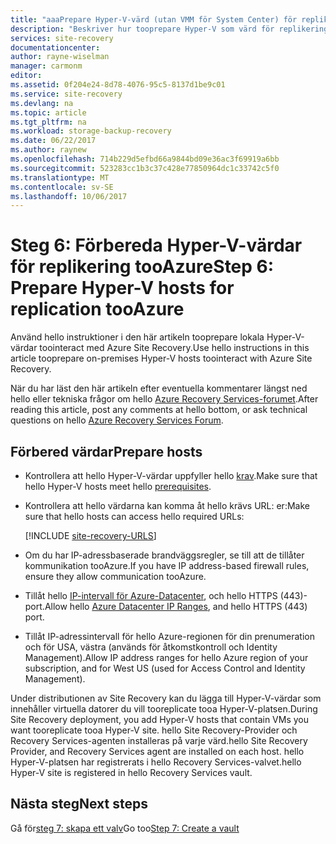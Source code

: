 ```yaml
---
title: "aaaPrepare Hyper-V-värd (utan VMM för System Center) för replikering tooAzure | Microsoft Docs"
description: "Beskriver hur tooprepare Hyper-V som värd för replikering tooAzure med hjälp av Azure Site Recovery"
services: site-recovery
documentationcenter: 
author: rayne-wiselman
manager: carmonm
editor: 
ms.assetid: 0f204e24-8d78-4076-95c5-8137d1be9c01
ms.service: site-recovery
ms.devlang: na
ms.topic: article
ms.tgt_pltfrm: na
ms.workload: storage-backup-recovery
ms.date: 06/22/2017
ms.author: raynew
ms.openlocfilehash: 714b229d5efbd66a9844bd09e36ac3f69919a6bb
ms.sourcegitcommit: 523283cc1b3c37c428e77850964dc1c33742c5f0
ms.translationtype: MT
ms.contentlocale: sv-SE
ms.lasthandoff: 10/06/2017
---
```

# <a name="step-6-prepare-hyper-v-hosts-for-replication-tooazure"></a><span data-ttu-id="a618d-103">Steg 6: Förbereda Hyper-V-värdar för replikering tooAzure</span><span class="sxs-lookup"><span data-stu-id="a618d-103">Step 6: Prepare Hyper-V hosts for replication tooAzure</span></span>

<span data-ttu-id="a618d-104">Använd hello instruktioner i den här artikeln tooprepare lokala Hyper-V-värdar toointeract med Azure Site Recovery.</span><span class="sxs-lookup"><span data-stu-id="a618d-104">Use hello instructions in this article tooprepare on-premises Hyper-V hosts toointeract with Azure Site Recovery.</span></span>

<span data-ttu-id="a618d-105">När du har läst den här artikeln efter eventuella kommentarer längst ned hello eller tekniska frågor om hello [Azure Recovery Services-forumet](https://social.msdn.microsoft.com/forums/azure/home?forum=hypervrecovmgr).</span><span class="sxs-lookup"><span data-stu-id="a618d-105">After reading this article, post any comments at hello bottom, or ask technical questions on hello [Azure Recovery Services Forum](https://social.msdn.microsoft.com/forums/azure/home?forum=hypervrecovmgr).</span></span>


## <a name="prepare-hosts"></a><span data-ttu-id="a618d-106">Förbered värdar</span><span class="sxs-lookup"><span data-stu-id="a618d-106">Prepare hosts</span></span>

- <span data-ttu-id="a618d-107">Kontrollera att hello Hyper-V-värdar uppfyller hello [krav](site-recovery-prereq.md#disaster-recovery-of-hyper-v-vms-to-azure-no-vmm).</span><span class="sxs-lookup"><span data-stu-id="a618d-107">Make sure that hello Hyper-V hosts meet hello [prerequisites](site-recovery-prereq.md#disaster-recovery-of-hyper-v-vms-to-azure-no-vmm).</span></span>
- <span data-ttu-id="a618d-108">Kontrollera att hello värdarna kan komma åt hello krävs URL: er:</span><span class="sxs-lookup"><span data-stu-id="a618d-108">Make sure that hello hosts can access hello required URLs:</span></span>

    [!INCLUDE [site-recovery-URLS](../../includes/site-recovery-URLS.md)]
    
- <span data-ttu-id="a618d-109">Om du har IP-adressbaserade brandväggsregler, se till att de tillåter kommunikation tooAzure.</span><span class="sxs-lookup"><span data-stu-id="a618d-109">If you have IP address-based firewall rules, ensure they allow communication tooAzure.</span></span>
- <span data-ttu-id="a618d-110">Tillåt hello [IP-intervall för Azure-Datacenter](https://www.microsoft.com/download/confirmation.aspx?id=41653), och hello HTTPS (443)-port.</span><span class="sxs-lookup"><span data-stu-id="a618d-110">Allow hello [Azure Datacenter IP Ranges](https://www.microsoft.com/download/confirmation.aspx?id=41653), and hello HTTPS (443) port.</span></span>
- <span data-ttu-id="a618d-111">Tillåt IP-adressintervall för hello Azure-regionen för din prenumeration och för USA, västra (används för åtkomstkontroll och Identity Management).</span><span class="sxs-lookup"><span data-stu-id="a618d-111">Allow IP address ranges for hello Azure region of your subscription, and for West US (used for Access Control and Identity Management).</span></span>

<span data-ttu-id="a618d-112">Under distributionen av Site Recovery kan du lägga till Hyper-V-värdar som innehåller virtuella datorer du vill tooreplicate tooa Hyper-V-platsen.</span><span class="sxs-lookup"><span data-stu-id="a618d-112">During Site Recovery deployment, you add Hyper-V hosts that contain VMs you want tooreplicate tooa Hyper-V site.</span></span> <span data-ttu-id="a618d-113">hello Site Recovery-Provider och Recovery Services-agenten installeras på varje värd.</span><span class="sxs-lookup"><span data-stu-id="a618d-113">hello Site Recovery Provider, and Recovery Services agent are installed on each host.</span></span> <span data-ttu-id="a618d-114">hello Hyper-V-platsen har registrerats i hello Recovery Services-valvet.</span><span class="sxs-lookup"><span data-stu-id="a618d-114">hello Hyper-V site is registered in hello Recovery Services vault.</span></span>

## <a name="next-steps"></a><span data-ttu-id="a618d-115">Nästa steg</span><span class="sxs-lookup"><span data-stu-id="a618d-115">Next steps</span></span>

<span data-ttu-id="a618d-116">Gå för[steg 7: skapa ett valv](hyper-v-site-walkthrough-create-vault.md)</span><span class="sxs-lookup"><span data-stu-id="a618d-116">Go too[Step 7: Create a vault](hyper-v-site-walkthrough-create-vault.md)</span></span>

